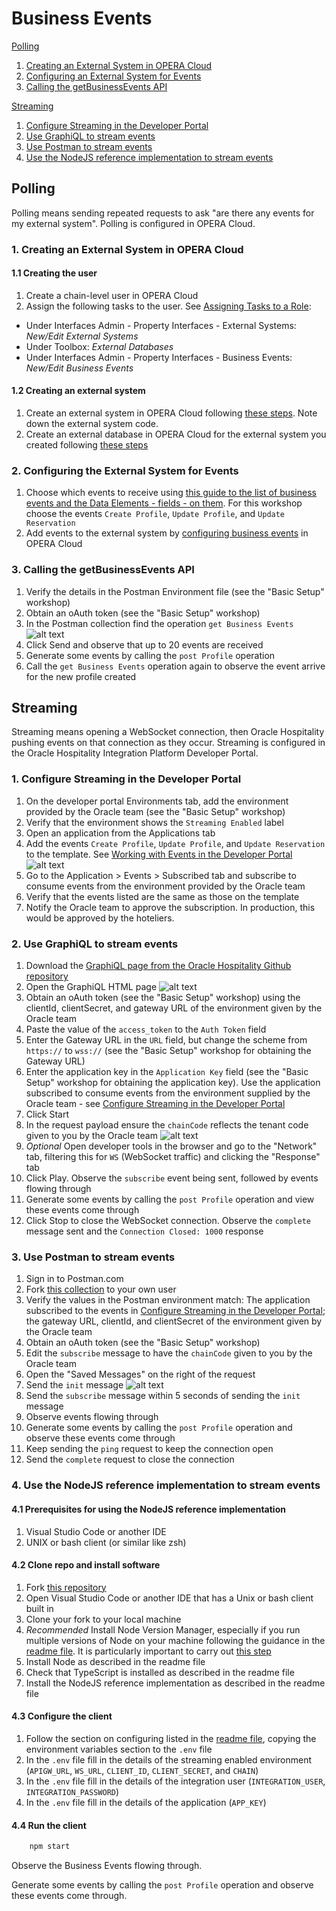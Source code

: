 # Business Events

[Polling](#polling)

1. [Creating an External System in OPERA Cloud](#1-creating-an-external-system-in-opera-cloud)
2. [Configuring an External System for Events](#2-configuring-the-external-system-for-events)
3. [Calling the getBusinessEvents API](#3-calling-the-getbusinessevents-api)

[Streaming](#streaming)

1. [Configure Streaming in the Developer Portal](#1-configure-streaming-in-the-developer-portal)
2. [Use GraphiQL to stream events](#2-use-graphiql-to-stream-events)
3. [Use Postman to stream events](#3-use-postman-to-stream-events)
4. [Use the NodeJS reference implementation to stream events](#4-use-the-nodejs-reference-implementation-to-stream-events)

## Polling

Polling means sending repeated requests to ask "are there any events for my external system".  Polling is configured in OPERA Cloud.

### 1. Creating an External System in OPERA Cloud

#### 1.1 Creating the user

1. Create a chain-level user in OPERA Cloud
2. Assign the following tasks to the user.  See [Assigning Tasks to a Role](https://docs.oracle.com/search/?q=Assigning+Tasks+to+a+Role&category=industries&product=en%2Findustries%2Fhospitality):

* Under Interfaces Admin - Property Interfaces - External Systems: _New/Edit External Systems_
* Under Toolbox: _External Databases_
* Under Interfaces Admin - Property Interfaces - Business Events: _New/Edit Business Events_

#### 1.2 Creating an external system

1. Create an external system in OPERA Cloud following [these steps](https://docs.oracle.com/search/?q=Configuring%20External%20Systems&pg=1&size=10&product=en%2Findustries%2Fhospitality&category=en%2Findustries&showfirstpage=true&lang=en).  Note down the external system code.
2. Create an external database in OPERA Cloud for the external system you created following [these steps](https://docs.oracle.com/search/?q=Configuring%20External%20Databases&pg=1&size=10&product=en%2Findustries%2Fhospitality&category=en%2Findustries&showfirstpage=true&lang=en)

### 2. Configuring the External System for Events

1. Choose which events to receive using [this guide to the list of business events and the Data Elements - fields - on them](https://docs.oracle.com/cd/E98457_01/opera_5_6_core_help/PDFs/Business%20Events%20Data%20Elements_5%200.pdf).  For this workshop choose the events `Create Profile`, `Update Profile`, and `Update Reservation`
2. Add events to the external system by [configuring business events](https://docs.oracle.com/search/?q=Configuring%20External%20Systems&pg=1&size=10&product=en%2Findustries%2Fhospitality&category=en%2Findustries&showfirstpage=true&lang=en) in OPERA Cloud

### 3. Calling the getBusinessEvents API

1. Verify the details in the Postman Environment file (see the "Basic Setup" workshop)
2. Obtain an oAuth token (see the "Basic Setup" workshop)
3. In the Postman collection find the operation `get Business Events` ![alt text](images/business_events_polling_3_3.png "Searching for get business events in the Postman collections")
4. Click Send and observe that up to 20 events are received
5. Generate some events by calling the `post Profile` operation
6. Call the `get Business Events` operation again to observe the event arrive for the new profile created

## Streaming

Streaming means opening a WebSocket connection, then Oracle Hospitality pushing events on that connection as they occur.  Streaming is configured in the Oracle Hospitality Integration Platform Developer Portal.

### 1. Configure Streaming in the Developer Portal

1. On the developer portal Environments tab, add the environment provided by the Oracle team (see the "Basic Setup" workshop)
2. Verify that the environment shows the `Streaming Enabled` label
3. Open an application from the Applications tab
4. Add the events `Create Profile`, `Update Profile`, and `Update Reservation` to the template.  See [Working with Events in the Developer Portal](https://docs.oracle.com/en/industries/hospitality/integration-platform/ohipu/c_streaming_api.htm#OHIPU-WorkingWithEventsInTheDeveloperPort-0BDD2493) ![alt text](images/business_events_streaming_1_4.png "Adding events to the template on an application in the Oracle Hospitality Integration Platform developer portal")
5. Go to the Application > Events > Subscribed tab and subscribe to consume events from the environment provided by the Oracle team
6. Verify that the events listed are the same as those on the template
7. Notify the Oracle team to approve the subscription.  In production, this would be approved by the hoteliers.

### 2. Use GraphiQL to stream events

1. Download the [GraphiQL page from the Oracle Hospitality Github repository](https://github.com/oracle/hospitality-api-docs/blob/main/graphql/graphiql.html)
2. Open the GraphiQL HTML page ![alt text](images/business_events_streaming_2_2.png "Screenshot of the GraphiQL page")
3. Obtain an oAuth token (see the "Basic Setup" workshop) using the clientId, clientSecret, and gateway URL of the environment given by the Oracle team
4. Paste the value of the `access_token` to the `Auth Token` field
5. Enter the Gateway URL in the `URL` field, but change the scheme from `https://` to `wss://`  (see the "Basic Setup" workshop for obtaining the Gateway URL)
6. Enter the application key in the `Application Key` field  (see the "Basic Setup" workshop for obtaining the application key).  Use the application subscribed to consume events from the environment supplied by the Oracle team - see [Configure Streaming in the Developer Portal](#1-configure-streaming-in-the-developer-portal)
7. Click Start
8. In the request payload ensure the `chainCode` reflects the tenant code given to you by the Oracle team ![alt text](images/business_events_streaming_2_8.png "Screenshot of the GraphiQL page after authentication showing the subscribe message")
9. _Optional_ Open developer tools in the browser and go to the "Network" tab, filtering this for `WS` (WebSocket traffic) and clicking the "Response" tab
10. Click Play.  Observe the `subscribe` event being sent, followed by events flowing through
11. Generate some events by calling the `post Profile` operation and view these events come through
12. Click Stop to close the WebSocket connection.  Observe the `complete` message sent and the `Connection Closed: 1000` response

### 3. Use Postman to stream events

1. Sign in to Postman.com
2. Fork [this collection](https://www.postman.com/hospitalityapis/workspace/oracle-hospitality-apis/collection/64e77a3c0d2905380767b08e) to your own user
3. Verify the values in the Postman environment match: The application subscribed to the events in [Configure Streaming in the Developer Portal](#1-configure-streaming-in-the-developer-portal); the gateway URL, clientId, and clientSecret of the environment given by the Oracle team
4. Obtain an oAuth token (see the "Basic Setup" workshop)
5. Edit the `subscribe` message to have the `chainCode` given to you by the Oracle team
6. Open the "Saved Messages" on the right of the request
7. Send the `init` message ![alt text](images/business_events_streaming_3_7.png "Screenshot of Postman sample for Streaming Business Events")
8. Send the `subscribe` message within 5 seconds of sending the `init` message
9. Observe events flowing through
10. Generate some events by calling the `post Profile` operation and observe these events come through
11. Keep sending the `ping` request to keep the connection open
12. Send the `complete` request to close the connection

### 4. Use the NodeJS reference implementation to stream events

#### 4.1 Prerequisites for using the NodeJS reference implementation

1. Visual Studio Code or another IDE
2. UNIX or bash client (or similar like zsh)

#### 4.2 Clone repo and install software

1. Fork [this repository](https://github.com/luisweir/streaming-client)
2. Open Visual Studio Code or another IDE that has a Unix or bash client built in
3. Clone your fork to your local machine
4. _Recommended_ Install Node Version Manager, especially if you run multiple versions of Node on your machine following the guidance in the [readme file](https://github.com/luisweir/streaming-client/blob/main/README.md).  It is particularly important to carry out [this step](https://github.com/nvm-sh/nvm#nvmrc)
5. Install Node as described in the readme file
6. Check that TypeScript is installed as described in the readme file
7. Install the NodeJS reference implementation as described in the readme file

#### 4.3 Configure the client

1. Follow the section on configuring listed in the [readme file](https://github.com/luisweir/streaming-client/blob/main/README.md), copying the environment variables section to the `.env` file
2. In the `.env` file fill in the details of the streaming enabled environment (`APIGW_URL`, `WS_URL`, `CLIENT_ID`, `CLIENT_SECRET`, and `CHAIN`)
3. In the `.env` file fill in the details of the integration user (`INTEGRATION_USER`, `INTEGRATION_PASSWORD`)
4. In the `.env` file fill in the details of the application (`APP_KEY`)

#### 4.4 Run the client

```bash
    npm start
```

Observe the Business Events flowing through.

Generate some events by calling the `post Profile` operation and observe these events come through.
